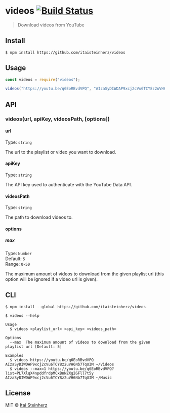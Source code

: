 # videos [![Build Status](https://travis-ci.org/itaisteinherz/videos.svg?branch=master)](https://travis-ci.org/itaisteinherz/videos)

> Download videos from YouTube


## Install

```
$ npm install https://github.com/itaisteinherz/videos
```


## Usage

```js
const videos = require("videos");

videos("https://youtu.be/q6EoRBvdVPQ", "AIzaSyDIWDAP9xcj2cVu6TCY8z2uVH6Nb7TqUIM", "~/Music");
```


## API

### videos(url, apiKey, videosPath, [options])

#### url

Type: `string`

The url to the playlist or video you want to download.

#### apiKey

Type: `string`

The API key used to authenticate with the YouTube Data API.

#### videosPath

Type: `string`

The path to download videos to.

#### options

##### max

Type: `Number`<br>
Default: `5`<br>
Range: `0`-`50`

The maximum amount of videos to download from the given playlist url (this option will be ignored if a video url is given).


## CLI

```
$ npm install --global https://github.com/itaisteinherz/videos
```

```
$ videos --help

Usage
  $ videos <playlist_url> <api_key> <videos_path>

Options
  --max  The maximum amount of videos to download from the given playlist url [Default: 5]

Examples
  $ videos https://youtu.be/q6EoRBvdVPQ AIzaSyDIWDAP9xcj2cVu6TCY8z2uVH6Nb7TqUIM ~/Videos
  $ videos --max=1 https://youtu.be/q6EoRBvdVPQ?list=PL7XlqX4npddfrdpMCxBnNZXg2GFll7t5y AIzaSyDIWDAP9xcj2cVu6TCY8z2uVH6Nb7TqUIM ~/Music
```


## License

MIT © [Itai Steinherz](https://github.com/itaisteinherz)
